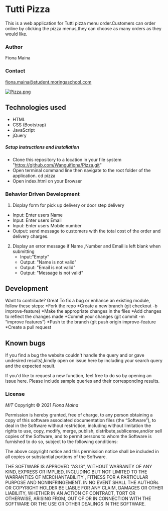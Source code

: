 #  Tutti Pizza

This is a web application for Tutti pizza menu order.Customers can order online by clicking the pizza menus,they can choose as many orders as they would like.

### Author

Fiona Maina

### Contact

fiona.maina@student.moringaschool.com


[![Pizza.png](---)](---)

## Technologies used

* HTML
* CSS (Bootstrap)
* JavaScript
* jQuery

##### Setup instructions and installation

* Clone this repository to a location in your file system  "https://github.com/Wanguifiona/Pizza.git"
* Open terminal command line then navigate to the root folder of the application. cd pizza
* Open index.html on your Browser

### Behavior Driven Development


1. Display form for pick up delivery or door step delivery
  * Input: Enter users Name
  * Input: Enter users Email  
  * Input: Enter users Mobile number
  * Output: send message to customers with the total cost of the order and delivery charges.
2. Display an error message if Name ,Number and Email is left blank when  submitting
   * Input:"Empty"
   * Output: "Name is not valid"
   * Output: "Email is not valid"
   * Output: "Message is not valid"



## Development

Want to contribute? Great
To fix a bug or enhance an existing module, follow these steps:
*Fork the repo
*Create a new branch (git checkout -b improve-feature)
*Make the appropriate changes in the files
*Add changes to reflect the changes made
*Commit your changes (git commit -m “improve features”)
*Push to the branch (git push origin improve-feature
*Create a pull request

## Known bugs

If you find a bug the website couldn't handle the query and or gave undesired results),kindly open on issue here by including your search query and the expected result.

If you'd like to request a new function, feel free to do so by opening an issue here. Please include sample queries and their corresponding results.

### License

*MIT*
Copyright © 2021 *Fiona Maina*

Permission is hereby granted, free of charge, to any person obtaining a copy of this software associated documentation files (the “Software”), to deal in the Software without restriction, including without limitation the rights to use, copy, modify, merge, publish, distribute,sublicense,and/or sell copies of the Software, and to permit persons to whom the Software is furnished to do so, subject to the following conditions:

The above copyright notice and this permission notice shall be included in all copies or substantial portions of the Software.

THE SOFTWARE IS APPROVED “AS IS”, WITHOUT WARRANTY OF ANY KIND, EXPRESS OR IMPLIED, INCLUDING BUT NOT LIMITED TO THE WARRANTIES OF MERCHANTABILITY , FITNESS FOR A PARTICULAR PURPOSE AND NONINFRINGEMENT. IN NO EVENT SHALL THE AUTHORs OR COPYRIGHT HOLDER BE LIABLE FOR ANY CLAIM, DAMAGES OR OTHER LIABILITY, WHETHER IN AN ACTION OF CONTRACT, TORT OR OTHERWISE, ARISING FROM, OUT OF OR IN CONNECTION WITH THE SOFTWARE OR THE USE OR OTHER DEALINGS IN THE SOFTWARE.
